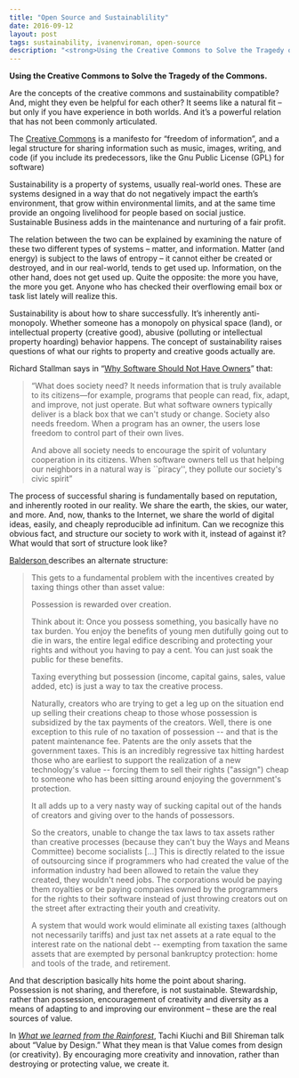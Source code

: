 ```yaml
---
title: "Open Source and Sustainablility"
date: 2016-09-12
layout: post
tags: sustainability, ivanenviroman, open-source
description: "<strong>Using the Creative Commons to Solve the Tragedy of the Commons.</strong>"
---
```

<strong>Using the Creative Commons to Solve the Tragedy of the Commons.</strong>
 
Are the concepts of the creative commons and sustainability compatible? And, might they even be helpful for each other? It seems like a natural fit – but only if you have experience in both worlds. And it’s a powerful relation that has not been commonly articulated. 

The <a href="http://www.creativecommons.org">Creative Commons</a> is a manifesto for “freedom of information”, and a legal structure for sharing information such as music, images, writing, and code (if you include its predecessors, like the Gnu Public License (GPL) for software)

Sustainability is a property of systems, usually real-world ones. These are systems designed in a way that do not negatively impact the earth’s environment, that grow within environmental limits, and at the same time provide an ongoing livelihood for people based on social justice. Sustainable Business adds in the maintenance and nurturing of a fair profit.

The relation between the two can be explained by examining the nature of these two different types of systems – matter, and information. Matter (and energy) is subject to the laws of entropy – it cannot either be created or destroyed, and in our real-world, tends to get used up. Information, on the other hand, does not get used up. Quite the opposite: the more you have, the more you get. Anyone who has checked their overflowing email box or task list lately will realize this. 

Sustainability is about how to share successfully. It’s inherently anti-monopoly. Whether someone has a monopoly on physical space (land), or intellectual property (creative good), abusive (polluting or intellectual property hoarding) behavior happens. The concept of sustainability raises questions of what our rights to property and creative goods actually are. 

Richard Stallman says in “<a href="http://www.gnu.org/philosophy/why-free.html">Why Software Should Not Have Owners</a>” that:
 <blockquote>“What does society need? It needs information that is truly available to its citizens—for example, programs that people can read, fix, adapt, and improve, not just operate. But what software owners typically deliver is a black box that we can't study or change.
Society also needs freedom. When a program has an owner, the users lose freedom to control part of their own lives.

And above all society needs to encourage the spirit of voluntary cooperation in its citizens. When software owners tell us that helping our neighbors in a natural way is ``piracy'', they pollute our society's civic spirit”</blockquote>

The process of successful sharing is fundamentally based on reputation, and inherently rooted in our reality. We share the earth, the skies, our water, and more. And, now, thanks to the Internet, we share the world of digital ideas, easily, and cheaply reproducible ad infinitum. Can we recognize this obvious fact, and structure our society to work with it, instead of against it? What would that sort of structure look like? 

<a href="http://slashdot.org/comments.pl?sid=134862&cid=11253599">Balderson </a>describes an alternate structure:
<blockquote>
This gets to a fundamental problem with the incentives created by taxing things other than asset value: 

Possession is rewarded over creation. 

Think about it: Once you possess something, you basically have no tax burden. You enjoy the benefits of young men dutifully going out to die in wars, the entire legal edifice describing and protecting your rights and without you having to pay a cent. You can just soak the public for these benefits. 

Taxing everything but possession (income, capital gains, sales, value added, etc) is just a way to tax the creative process. 

Naturally, creators who are trying to get a leg up on the situation end up selling their creations cheap to those whose possession is subsidized by the tax payments of the creators. 
Well, there is one exception to this rule of no taxation of possession -- and that is the patent maintenance fee. Patents are the only assets that the government taxes. This is an incredibly regressive tax hitting hardest those who are earliest to support the realization of a new technology's value -- forcing them to sell their rights (&quot;assign&quot;) cheap to someone who has been sitting around enjoying the government's protection. 

It all adds up to a very nasty way of sucking capital out of the hands of creators and giving over to the hands of possessors. 

So the creators, unable to change the tax laws to tax assets rather than creative processes (because they can't buy the Ways and Means Committee) become socialists […] This is directly related to the issue of outsourcing since if programmers who had created the value of the information industry had been allowed to retain the value they created, they wouldn't need jobs. The corporations would be paying them royalties or be paying companies owned by the programmers for the rights to their software instead of just throwing creators out on the street after extracting their youth and creativity. 

A system that would work would eliminate all existing taxes (although not necessarily tariffs) and just tax net assets at a rate equal to the interest rate on the national debt -- exempting from taxation the same assets that are exempted by personal bankruptcy protection: home and tools of the trade, and retirement. 
</blockquote>
And that description basically hits home the point about sharing. Possession is not sharing, and therefore, is not sustainable. Stewardship, rather than possession, encouragement of creativity and diversity as a means of adapting to and improving our environment – these are the real sources of value. 

In <i><a href="http://future500.org/books">What we learned from the Rainforest</a></i>, Tachi Kiuchi and Bill Shireman talk about “Value by Design.” What they mean is that Value comes from design (or creativity). By encouraging more creativity and innovation, rather than destroying or protecting value, we create it. 